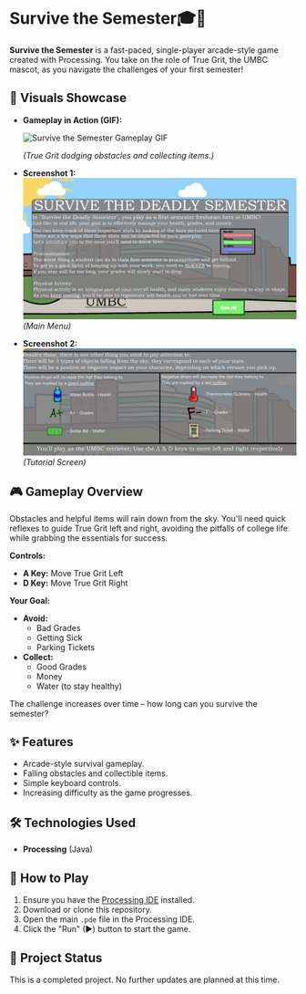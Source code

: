# Survive the Semester🎓🐾

**Survive the Semester** is a fast-paced, single-player arcade-style game created with Processing. You take on the role of True Grit, the UMBC mascot, as you navigate the challenges of your first semester!

## 🌟 Visuals Showcase

* **Gameplay in Action (GIF):**

    ![Survive the Semester Gameplay GIF](GameDemo.gif)

  *(True Grit dodging obstacles and collecting items.)*

* **Screenshot 1:**
    ![Screenshot 1 - Game Start or Key Moment](SS1.png)
    *(Main Menu)*

* **Screenshot 2:**
    ![Screenshot 2 - Another Angle or Feature](SS2.png)
    *(Tutorial Screen)*

## 🎮 Gameplay Overview

Obstacles and helpful items will rain down from the sky. You'll need quick reflexes to guide True Grit left and right, avoiding the pitfalls of college life while grabbing the essentials for success.

**Controls:**
* **A Key:** Move True Grit Left
* **D Key:** Move True Grit Right

**Your Goal:**
* **Avoid:**
    * Bad Grades 
    * Getting Sick 
    * Parking Tickets 
* **Collect:**
    * Good Grades 
    * Money 
    * Water (to stay healthy) 

The challenge increases over time – how long can you survive the semester?

## ✨ Features

* Arcade-style survival gameplay.
* Falling obstacles and collectible items.
* Simple keyboard controls.
* Increasing difficulty as the game progresses.

## 🛠️ Technologies Used

* **Processing** (Java)

## 🚀 How to Play

1.  Ensure you have the [Processing IDE](https://processing.org/download) installed.
2.  Download or clone this repository.
3.  Open the main `.pde` file in the Processing IDE.
4.  Click the "Run" (▶) button to start the game.

## 📝 Project Status

This is a completed project. No further updates are planned at this time.
